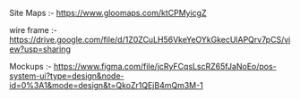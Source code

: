 Site Maps :- https://www.gloomaps.com/ktCPMyicgZ

wire frame :- https://drive.google.com/file/d/1Z0ZCuLH56VkeYeOYkGkecUlAPQrv7pCS/view?usp=sharing

Mockups :- https://www.figma.com/file/jcRyFCqsLscRZ65fJaNoEo/pos-system-ui?type=design&node-id=0%3A1&mode=design&t=QkoZr1QEjB4mQm3M-1
